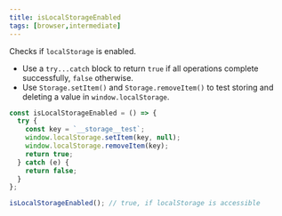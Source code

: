 ```yaml
---
title: isLocalStorageEnabled
tags: [browser,intermediate]
---
```


Checks if `localStorage` is enabled.

- Use a `try...catch` block to return `true` if all operations complete successfully, `false` otherwise.
- Use `Storage.setItem()` and `Storage.removeItem()` to test storing and deleting a value in `window.localStorage`.

```js
const isLocalStorageEnabled = () => {
  try {
    const key = `__storage__test`;
    window.localStorage.setItem(key, null);
    window.localStorage.removeItem(key);
    return true;
  } catch (e) {
    return false;
  }
};
```

```js
isLocalStorageEnabled(); // true, if localStorage is accessible
```
